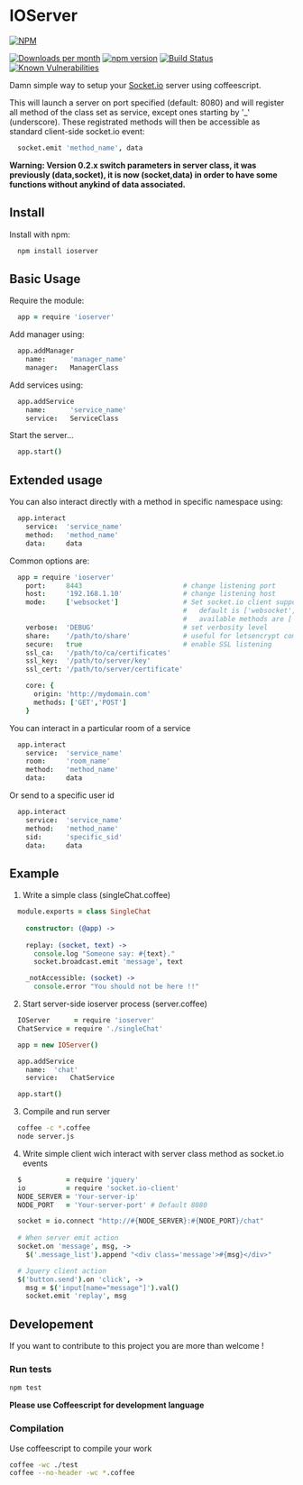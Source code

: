 # IOServer

[![NPM](https://nodei.co/npm/ioserver.png?compact=true)](https://nodei.co/npm/ioserver/)

[![Downloads per month](https://img.shields.io/npm/dm/ioserver.svg?maxAge=2592000)](https://www.npmjs.org/package/ioserver)
[![npm version](https://img.shields.io/npm/v/ioserver.svg)](https://www.npmjs.org/package/ioserver)
[![Build Status](https://travis-ci.org/x42en/IOServer.svg?branch=master)](https://travis-ci.org/x42en/IOServer)
[![Known Vulnerabilities](https://snyk.io/test/github/x42en/ioserver/badge.svg)](https://snyk.io/test/github/x42en/ioserver)


Damn simple way to setup your [Socket.io](http://socket.io) server using coffeescript.

This will launch a server on port specified (default: 8080) and will register all method of the class set as service, except ones starting by '_' (underscore).
These registrated methods will then be accessible as standard client-side socket.io event:
```coffeescript
  socket.emit 'method_name', data
```
**Warning: Version 0.2.x switch parameters in server class, it was previously (data,socket), it is now (socket,data) in order to have some functions without anykind of data associated.**

## Install

Install with npm:
  ```bash
    npm install ioserver
  ```
  
## Basic Usage

Require the module:
  ```coffeescript
    app = require 'ioserver'
  ```

Add manager using:
  ```coffeescript
    app.addManager
      name:      'manager_name'
      manager:   ManagerClass
  ```

Add services using:
  ```coffeescript
    app.addService
      name:      'service_name'
      service:   ServiceClass
  ```

Start the server...
  ```coffeescript
    app.start()
  ```


## Extended usage

You can also interact directly with a method in specific namespace using:
  ```coffeescript
    app.interact
      service:  'service_name'
      method:   'method_name'
      data:     data
  ```

Common options are:
  ```coffeescript
    app = require 'ioserver'
      port:     8443                         # change listening port
      host:     '192.168.1.10'               # change listening host
      mode:     ['websocket']                # Set socket.io client support transport
                                             #   default is ['websocket','polling']
                                             #   available methods are ['websocket','htmlfile','polling','jsonp-polling']
      verbose:  'DEBUG'                      # set verbosity level
      share:    '/path/to/share'             # useful for letsencrypt compatibility
      secure:   true                         # enable SSL listening
      ssl_ca:   '/path/to/ca/certificates'
      ssl_key:  '/path/to/server/key'
      ssl_cert: '/path/to/server/certificate'

      core: {
        origin: 'http://mydomain.com'
        methods: ['GET','POST']
      }
  ```
You can interact in a particular room of a service
  ```coffeescript
    app.interact
      service:  'service_name'
      room:     'room_name'
      method:   'method_name'
      data:     data
  ```

Or send to a specific user id
  ```coffeescript
    app.interact
      service:  'service_name'
      method:   'method_name'
      sid:      'specific_sid'
      data:     data
  ```

## Example

1. Write a simple class (singleChat.coffee)
  ```coffeescript
    module.exports = class SingleChat
      
      constructor: (@app) ->
      
      replay: (socket, text) ->
        console.log "Someone say: #{text}."
        socket.broadcast.emit 'message', text

      _notAccessible: (socket) ->
        console.error "You should not be here !!"
  ```

2. Start server-side ioserver process (server.coffee)
  ```coffeescript
    IOServer      = require 'ioserver'
    ChatService = require './singleChat'

    app = new IOServer()

    app.addService
      name:  'chat'
      service:   ChatService

    app.start()
  ```

3. Compile and run server
  ```bash
    coffee -c *.coffee
    node server.js
  ```

4. Write simple client wich interact with server class method as socket.io events
  ```coffeescript
    $           = require 'jquery'
    io          = require 'socket.io-client'
    NODE_SERVER = 'Your-server-ip'
    NODE_PORT   = 'Your-server-port' # Default 8080

    socket = io.connect "http://#{NODE_SERVER}:#{NODE_PORT}/chat"
    
    # When server emit action
    socket.on 'message', msg, ->
      $('.message_list').append "<div class='message'>#{msg}</div>"

    # Jquery client action
    $('button.send').on 'click', ->
      msg = $('input[name="message"]').val()
      socket.emit 'replay', msg

  ```

## Developement

If you want to contribute to this project you are more than welcome !  

### Run tests
```bash
npm test
```

**Please use Coffeescript for development language**  

### Compilation

Use coffeescript to compile your work
```bash
coffee -wc ./test
coffee --no-header -wc *.coffee
```
